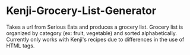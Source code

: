 # Kenji-Grocery-List-Generator

Takes a url from Serious Eats and produces a grocery list. Grocery list is organized by category (ex: fruit, vegetable) and sorted alphabetically. Currently only works with Kenji's recipes due to differences in the use of HTML tags. 
